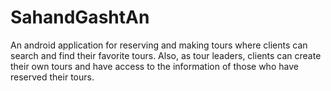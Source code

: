 # SahandGashtAn 
An android application for reserving and making tours where clients can search and find their favorite tours. Also, as tour leaders, clients can create their own tours and have access to the information of those who have reserved their tours.

